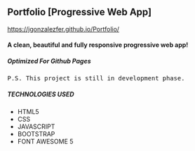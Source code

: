 ## Portfolio [Progressive Web App]
https://jgonzalezfer.github.io/Portfolio/
#### A clean, beautiful and fully responsive progressive web app! 
##### Optimized For Github Pages

<pre>P.S. This project is still in development phase.</pre>
##### TECHNOLOGIES USED
* HTML5
* CSS
* JAVASCRIPT
* BOOTSTRAP
* FONT AWESOME 5
